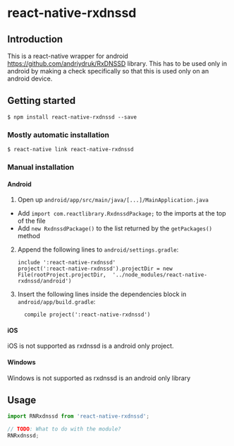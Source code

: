 
# react-native-rxdnssd
## Introduction
This is a react-native wrapper for android https://github.com/andriydruk/RxDNSSD library. This has to be used only in android by making a check specifically so that this is used only on an android device.

## Getting started

`$ npm install react-native-rxdnssd --save`

### Mostly automatic installation

`$ react-native link react-native-rxdnssd`

### Manual installation

#### Android

1. Open up `android/app/src/main/java/[...]/MainApplication.java`
  - Add `import com.reactlibrary.RxdnssdPackage;` to the imports at the top of the file
  - Add `new RxdnssdPackage()` to the list returned by the `getPackages()` method
2. Append the following lines to `android/settings.gradle`:
  	```
  	include ':react-native-rxdnssd'
  	project(':react-native-rxdnssd').projectDir = new File(rootProject.projectDir, 	'../node_modules/react-native-rxdnssd/android')
  	```
3. Insert the following lines inside the dependencies block in `android/app/build.gradle`:
  	```
      compile project(':react-native-rxdnssd')
  	```

#### iOS
iOS is not supported as rxdnssd is a android only project.

#### Windows
Windows is not supported as rxdnssd is an android only library

## Usage
```javascript
import RNRxdnssd from 'react-native-rxdnssd';

// TODO: What to do with the module?
RNRxdnssd;
```

